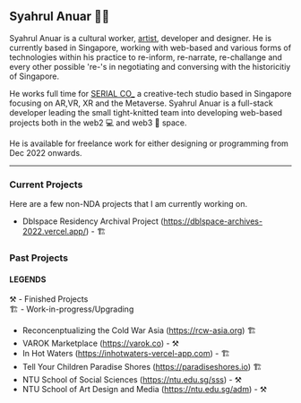 ## Syahrul Anuar 👋🏾

Syahrul Anuar is a cultural worker, [artist](https://syahrulanuar.org), developer and designer. He is currently based in Singapore, working with web-based and various forms of technologies within his practice to re-inform, re-narrate, re-challange and every other possible 're-'s in negotiating and conversing with the historicitiy of Singapore.

He works full time for [SERIAL CO_](https://serial.sg) a creative-tech studio based in Singapore focusing on AR,VR, XR and the Metaverse. Syahrul Anuar is a full-stack developer leading the small tight-knitted team into developing web-based projects both in the web2 💻 and web3 🔮 space.

He is available for freelance work for either designing or programming from Dec 2022 onwards.

---

### Current Projects

Here are a few non-NDA projects that I am currently working on.

- Dblspace Residency Archival Project (https://dblspace-archives-2022.vercel.app/) - 🏗️

### Past Projects

#### LEGENDS
⚒️  - Finished Projects  
🏗️ - Work-in-progress/Upgrading

- Reconcenptualizing the Cold War Asia (https://rcw-asia.org) 🏗️
- VAROK Marketplace (https://varok.co) - ⚒️
- In Hot Waters (https://inhotwaters-vercel-app.com) - 🏗️
- Tell Your Children Paradise Shores (https://paradiseshores.io) 🏗️
- NTU School of Social Sciences (https://ntu.edu.sg/sss) - ⚒️
- NTU School of Art Design and Media (https://ntu.edu.sg/adm) -  ⚒️
